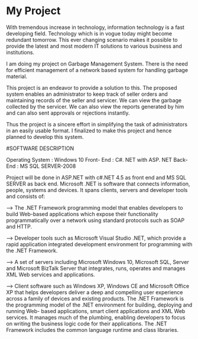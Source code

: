 # My Project

With tremendous increase in technology, information technology is a fast developing field. Technology which is in vogue today might become redundant tomorrow. This ever changing scenario makes it possible to provide the latest and most modern IT solutions to various business and institutions.

I am doing my project on Garbage Management System. There is the need for efficient management of a network based system for handling garbage material.

This project is an endeavor to provide a solution to this. The proposed system enables an administrator to keep track of seller orders and maintaining records of the seller and servicer. We can view the garbage collected by the servicer. We can also view the reports generated by him and can also sent approvals or rejections instantly.

Thus the project is a sincere effort in simplifying the task of administrators in an easily usable format.
I finalized to make this project and hence planned to develop this system.


#SOFTWARE DESCRIPTION


Operating System : Windows 10
Front- End : C#. NET with ASP. NET
Back- End : MS SQL SERVER-2008

Project will be done in ASP.NET with c#.NET 4.5 as front end and MS SQL SERVER as back end. Microsoft .NET is software that connects information, people, systems and devices. It spans clients, servers and developer tools and consists of:

--> The .NET Framework programming model that enables developers to build Web-based applications which expose their functionality programmatically over a network using standard protocols such as SOAP and HTTP.

--> Developer tools such as Microsoft Visual Studio .NET, which provide a rapid application integrated development environment for programming with the .NET Framework.

--> A set of servers including Microsoft Windows 10, Microsoft SQL, Server and Microsoft BizTalk Server that integrates, runs, operates and manages XML Web services and applications.

--> Client software such as Windows XP, Windows CE and Microsoft Office XP that helps developers deliver a deep and compelling user experience across a family of devices and existing products.
    The .NET Framework is the programming model of the .NET environment for building, deploying and running Web- based applications, smart client applications and XML Web services. It manages much of the plumbing, enabling developers to focus on writing the business logic code for their applications. The .NET Framework includes the common language runtime and class libraries.

